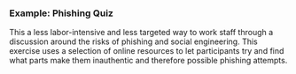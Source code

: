### Example: Phishing Quiz

This a less labor-intensive and less targeted way to work staff through a discussion around the risks of phishing and social engineering.  This exercise uses a selection of online resources to let participants try and find what parts make them inauthentic and therefore possible phishing attempts.

